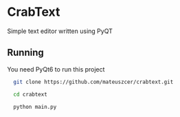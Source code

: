 
# CrabText

Simple text editor written using PyQT



## Running
You need PyQt6 to run this project


```bash
  git clone https://github.com/mateuszcer/crabtext.git
  ```

```bash
  cd crabtext
  ```


```bash
  python main.py
  ```
